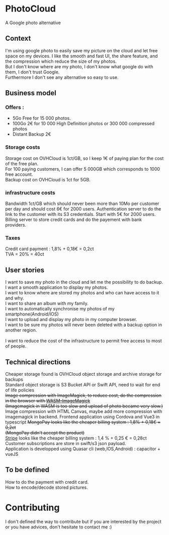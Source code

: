 # PhotoCloud
A Google photo alternative

## Context
I'm using google photo to easily save my picture on the cloud and let free space on my devices. I like the smooth and fast UI, the share feature, and the compression which reduce the size of my photos.\
But I don't know where are my photo, I don't know what google do with them, I don't trust Google.\
Furthermore I don't see any alternative so easy to use.

## Business model
### Offers :
* 5Go Free for 15 000 photos.
* 100Go 2€ for 10 000 High Definition photos or 300 000 compressed photos
* Distant Backup 2€

### Storage costs
Storage cost on OVHCloud is 1ct/GB, so I keep 1€ of paying plan for the cost of the free plan.\
For 100 paying customers, I can offer 5 000GB which corresponds to 1000 free account.\
Backup cost on OVHCloud is 1ct for 5GB.

### infrastructure costs 
Bandwidth 1ct/GB which should never been more than 10Mo per customer per day and should cost 6€ for 2000 users.
Authentication server to do the link to the customer with its S3 credentials. Start with 5€ for 2000 users.
Billing server to store credit cards and do the payement with bank providers.

### Taxes
Credit card payment : 1,8% + 0,18€ = 0,2ct \
TVA = 20% = 40ct  

## User stories
I want to save my photo in the cloud and let me the possibility to do backup.\
I want a smooth application to display my photos.\
I want to know where are stored my photos and who can have access to it and why.\
I want to share an album with my family.\
I want to automatically synchronise my photos of my smartphone(Android/IOS)\
I want to upload and display my photo in my computer browser.\
I want to be sure my photos will never been deleted with a backup option in another region.\
\
I want to reduce the cost of the infrastructure to permit free access to most of people.


## Technical directions
Cheaper storage found is OVHCloud object storage and archive storage for backups\
Standard object storage is S3 Bucket API or Swift API, need to wait for end of life policies\
~~Image compression with ImageMagick, to reduce cost, do the compression in the browser with [WASM-ImageMagick](https://github.com/KnicKnic/WASM-ImageMagick)~~\
~~(Imagemagick in WASM is too slow and upload of photo became very slow.)~~\
Image compression with HTML Canvas, maybe add more compression with imagemagick in backend.
Frontend application using Cordova and Vue3 in typescript
~~MongoPay looks like the cheaper billing system : 1,8% + 0,18€ = 0,2ct~~\
~~(MongoPay didn't accept the product)~~\
[Stripe](https://stripe.com/fr/pricing) looks like the cheaper billing system : 1,4 % + 0,25 € = 0,28ct\
Customer subscriptions are store in swift/s3 json payload.\
Application is developped using Quasar cli (web,IOS,Android) : capacitor + vueJS

## To be defined
How to do the payment with credit card.\
How to encode/decode stored pictures.

# Contributing
I don't defined the way to contribute but if you are interested by the project or you have advices, don't hesitate to contact me :) 
